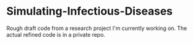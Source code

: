 # Simulating-Infectious-Diseases

Rough draft code from a research project I'm currently working on. The actual refined code is in a private repo.
